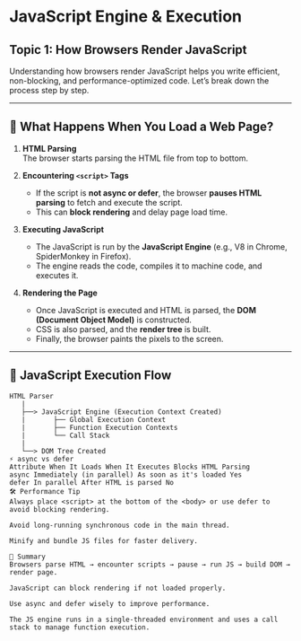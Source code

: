 # JavaScript Engine & Execution  

## Topic 1: How Browsers Render JavaScript

Understanding how browsers render JavaScript helps you write efficient, non-blocking, and performance-optimized code. Let’s break down the process step by step.

---

## 🧠 What Happens When You Load a Web Page?

1. **HTML Parsing**  
   The browser starts parsing the HTML file from top to bottom.

2. **Encountering `<script>` Tags**
   - If the script is **not async or defer**, the browser **pauses HTML parsing** to fetch and execute the script.
   - This can **block rendering** and delay page load time.

3. **Executing JavaScript**
   - The JavaScript is run by the **JavaScript Engine** (e.g., V8 in Chrome, SpiderMonkey in Firefox).
   - The engine reads the code, compiles it to machine code, and executes it.

4. **Rendering the Page**
   - Once JavaScript is executed and HTML is parsed, the **DOM (Document Object Model)** is constructed.
   - CSS is also parsed, and the **render tree** is built.
   - Finally, the browser paints the pixels to the screen.

---

## 🧬 JavaScript Execution Flow

```plaintext
HTML Parser
   |
   ├──> JavaScript Engine (Execution Context Created)
   |       ├── Global Execution Context
   |       ├── Function Execution Contexts
   |       └── Call Stack
   |
   └──> DOM Tree Created
⚡ async vs defer
Attribute When It Loads When It Executes Blocks HTML Parsing
async Immediately (in parallel) As soon as it's loaded Yes
defer In parallel After HTML is parsed No
🛠️ Performance Tip
Always place <script> at the bottom of the <body> or use defer to avoid blocking rendering.

Avoid long-running synchronous code in the main thread.

Minify and bundle JS files for faster delivery.

🧩 Summary
Browsers parse HTML → encounter scripts → pause → run JS → build DOM → render page.

JavaScript can block rendering if not loaded properly.

Use async and defer wisely to improve performance.

The JS engine runs in a single-threaded environment and uses a call stack to manage function execution.

